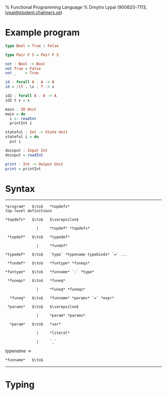 % Functional Programming Language
% Dmytro Lypai (900620-7113, lypai@student.chalmers.se)

Example program
===============

```haskell
type Bool = True | False

type Pair F S = Pair F S

not : Bool -> Bool
not True = False
not _    = True

id : forall A . A -> A
id = /\T . \x : T -> x

id2 : forall A . A -> A
id2 t x = x

main : IO Unit
main = do
  i <- readInt
  printInt i

stateful : Int -> State Unit
stateful i = do
  put i

doinput : Input Int
doinput = readInt

print : Int -> Output Unit
print = printInt

```

Syntax
======

-------------  -------  --------------------------------------------------  -------------------------------
    *program*   $\to$   *topdefs*                                           top-level definitions

    *topdefs*   $\to$   $\varepsilon$

                  |     *topdef* *topdefs*

     *topdef*   $\to$   *typedef*

                  |     *fundef*

    *typedef*   $\to$   `type` *typename typebinds* `=` ...

     *fundef*   $\to$   *funtype* *funeqs*

    *funtype*   $\to$   *funname* `:` *type*

     *funeqs*   $\to$   *funeq*

                  |     *funeq* *funeqs*

      *funeq*   $\to$   *funname* *params* `=` *expr*

     *params*   $\to$   $\varepsilon$

                  |     *param* *params*

      *param*   $\to$   *var*

                  |     *literal*

                  |     `_`

   *typename*   $\to$

    *funname*   $\to$
-------------  -------  --------------------------------------------------  -------------------------------

Typing
======

